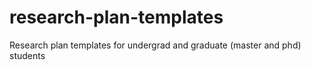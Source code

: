 # research-plan-templates
Research plan templates for undergrad and graduate (master and phd) students
